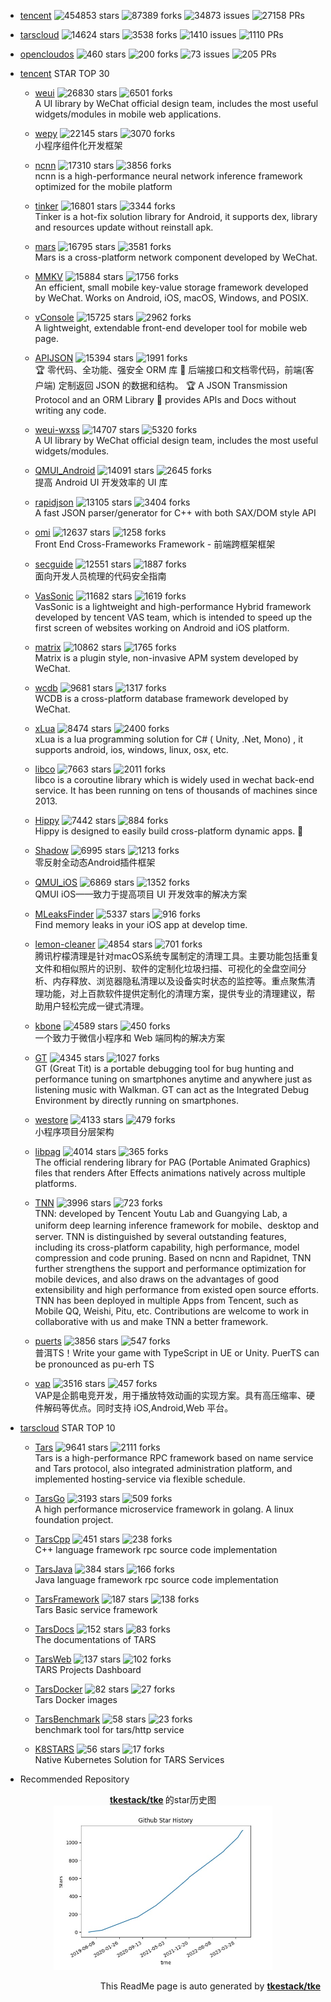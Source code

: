 
+ [tencent](https://github.com/tencent)
![454853 stars](https://img.shields.io/badge/Stars-454853-green)
![87389 forks](https://img.shields.io/badge/Forks-87389-green)
![34873 issues](https://img.shields.io/badge/Issues-34873-green)
![27158 PRs](https://img.shields.io/badge/PRs-27158-green)

+ [tarscloud](https://github.com/tarscloud)
![14624 stars](https://img.shields.io/badge/Stars-14624-green)
![3538 forks](https://img.shields.io/badge/Forks-3538-green)
![1410 issues](https://img.shields.io/badge/Issues-1410-green)
![1110 PRs](https://img.shields.io/badge/PRs-1110-green)

+ [opencloudos](https://github.com/opencloudos)
![460 stars](https://img.shields.io/badge/Stars-460-green)
![200 forks](https://img.shields.io/badge/Forks-200-green)
![73 issues](https://img.shields.io/badge/Issues-73-green)
![205 PRs](https://img.shields.io/badge/PRs-205-green)



+ [tencent](https://github.com/tencent) STAR TOP 30
    
    + [weui](https://github.com/tencent/weui) 
    ![26830 stars](https://img.shields.io/badge/Stars-26830-green)
    ![6501 forks](https://img.shields.io/badge/Forks-6501-green)  
    A UI library by WeChat official design team, includes the most useful widgets/modules in mobile web applications.
    
    + [wepy](https://github.com/tencent/wepy) 
    ![22145 stars](https://img.shields.io/badge/Stars-22145-green)
    ![3070 forks](https://img.shields.io/badge/Forks-3070-green)  
    小程序组件化开发框架
    
    + [ncnn](https://github.com/tencent/ncnn) 
    ![17310 stars](https://img.shields.io/badge/Stars-17310-green)
    ![3856 forks](https://img.shields.io/badge/Forks-3856-green)  
    ncnn is a high-performance neural network inference framework optimized for the mobile platform
    
    + [tinker](https://github.com/tencent/tinker) 
    ![16801 stars](https://img.shields.io/badge/Stars-16801-green)
    ![3344 forks](https://img.shields.io/badge/Forks-3344-green)  
    Tinker is a hot-fix solution library for Android, it supports dex, library and resources update without reinstall apk.
    
    + [mars](https://github.com/tencent/mars) 
    ![16795 stars](https://img.shields.io/badge/Stars-16795-green)
    ![3581 forks](https://img.shields.io/badge/Forks-3581-green)  
    Mars is a cross-platform network component  developed by WeChat.
    
    + [MMKV](https://github.com/tencent/MMKV) 
    ![15884 stars](https://img.shields.io/badge/Stars-15884-green)
    ![1756 forks](https://img.shields.io/badge/Forks-1756-green)  
    An efficient, small mobile key-value storage framework developed by WeChat. Works on Android, iOS, macOS, Windows, and POSIX.
    
    + [vConsole](https://github.com/tencent/vConsole) 
    ![15725 stars](https://img.shields.io/badge/Stars-15725-green)
    ![2962 forks](https://img.shields.io/badge/Forks-2962-green)  
    A lightweight, extendable front-end developer tool for mobile web page.
    
    + [APIJSON](https://github.com/tencent/APIJSON) 
    ![15394 stars](https://img.shields.io/badge/Stars-15394-green)
    ![1991 forks](https://img.shields.io/badge/Forks-1991-green)  
    🏆 零代码、全功能、强安全 ORM 库 🚀 后端接口和文档零代码，前端(客户端) 定制返回 JSON 的数据和结构。 🏆 A JSON Transmission Protocol and an ORM Library 🚀  provides APIs and Docs without writing any code.
    
    + [weui-wxss](https://github.com/tencent/weui-wxss) 
    ![14707 stars](https://img.shields.io/badge/Stars-14707-green)
    ![5320 forks](https://img.shields.io/badge/Forks-5320-green)  
    A UI library by WeChat official design team, includes the most useful widgets/modules.
    
    + [QMUI_Android](https://github.com/tencent/QMUI_Android) 
    ![14091 stars](https://img.shields.io/badge/Stars-14091-green)
    ![2645 forks](https://img.shields.io/badge/Forks-2645-green)  
    提高 Android UI 开发效率的 UI 库
    
    + [rapidjson](https://github.com/tencent/rapidjson) 
    ![13105 stars](https://img.shields.io/badge/Stars-13105-green)
    ![3404 forks](https://img.shields.io/badge/Forks-3404-green)  
    A fast JSON parser/generator for C++ with both SAX/DOM style API
    
    + [omi](https://github.com/tencent/omi) 
    ![12637 stars](https://img.shields.io/badge/Stars-12637-green)
    ![1258 forks](https://img.shields.io/badge/Forks-1258-green)  
     Front End Cross-Frameworks Framework - 前端跨框架框架
    
    + [secguide](https://github.com/tencent/secguide) 
    ![12551 stars](https://img.shields.io/badge/Stars-12551-green)
    ![1887 forks](https://img.shields.io/badge/Forks-1887-green)  
    面向开发人员梳理的代码安全指南
    
    + [VasSonic](https://github.com/tencent/VasSonic) 
    ![11682 stars](https://img.shields.io/badge/Stars-11682-green)
    ![1619 forks](https://img.shields.io/badge/Forks-1619-green)  
    VasSonic is a lightweight and high-performance Hybrid framework developed by tencent VAS team, which is intended to speed up the first screen of websites working on Android and iOS platform. 
    
    + [matrix](https://github.com/tencent/matrix) 
    ![10862 stars](https://img.shields.io/badge/Stars-10862-green)
    ![1765 forks](https://img.shields.io/badge/Forks-1765-green)  
    Matrix is a plugin style, non-invasive APM system developed by WeChat.
    
    + [wcdb](https://github.com/tencent/wcdb) 
    ![9681 stars](https://img.shields.io/badge/Stars-9681-green)
    ![1317 forks](https://img.shields.io/badge/Forks-1317-green)  
    WCDB is a cross-platform database framework developed by WeChat.
    
    + [xLua](https://github.com/tencent/xLua) 
    ![8474 stars](https://img.shields.io/badge/Stars-8474-green)
    ![2400 forks](https://img.shields.io/badge/Forks-2400-green)  
    xLua is a lua programming solution for  C# ( Unity, .Net, Mono) , it supports android, ios, windows, linux, osx, etc.
    
    + [libco](https://github.com/tencent/libco) 
    ![7663 stars](https://img.shields.io/badge/Stars-7663-green)
    ![2011 forks](https://img.shields.io/badge/Forks-2011-green)  
    libco is a coroutine library which is widely used in wechat  back-end service. It has been running on tens of thousands of machines since 2013.
    
    + [Hippy](https://github.com/tencent/Hippy) 
    ![7442 stars](https://img.shields.io/badge/Stars-7442-green)
    ![884 forks](https://img.shields.io/badge/Forks-884-green)  
    Hippy is designed to easily build cross-platform dynamic apps. 👏
    
    + [Shadow](https://github.com/tencent/Shadow) 
    ![6995 stars](https://img.shields.io/badge/Stars-6995-green)
    ![1213 forks](https://img.shields.io/badge/Forks-1213-green)  
    零反射全动态Android插件框架
    
    + [QMUI_iOS](https://github.com/tencent/QMUI_iOS) 
    ![6869 stars](https://img.shields.io/badge/Stars-6869-green)
    ![1352 forks](https://img.shields.io/badge/Forks-1352-green)  
    QMUI iOS——致力于提高项目 UI 开发效率的解决方案
    
    + [MLeaksFinder](https://github.com/tencent/MLeaksFinder) 
    ![5337 stars](https://img.shields.io/badge/Stars-5337-green)
    ![916 forks](https://img.shields.io/badge/Forks-916-green)  
    Find memory leaks in your iOS app at develop time.
    
    + [lemon-cleaner](https://github.com/tencent/lemon-cleaner) 
    ![4854 stars](https://img.shields.io/badge/Stars-4854-green)
    ![701 forks](https://img.shields.io/badge/Forks-701-green)  
    腾讯柠檬清理是针对macOS系统专属制定的清理工具。主要功能包括重复文件和相似照片的识别、软件的定制化垃圾扫描、可视化的全盘空间分析、内存释放、浏览器隐私清理以及设备实时状态的监控等。重点聚焦清理功能，对上百款软件提供定制化的清理方案，提供专业的清理建议，帮助用户轻松完成一键式清理。
    
    + [kbone](https://github.com/tencent/kbone) 
    ![4589 stars](https://img.shields.io/badge/Stars-4589-green)
    ![450 forks](https://img.shields.io/badge/Forks-450-green)  
    一个致力于微信小程序和 Web 端同构的解决方案
    
    + [GT](https://github.com/tencent/GT) 
    ![4345 stars](https://img.shields.io/badge/Stars-4345-green)
    ![1027 forks](https://img.shields.io/badge/Forks-1027-green)  
    GT (Great Tit) is a portable debugging tool for bug hunting and performance tuning on smartphones anytime and anywhere just as listening music with Walkman. GT can act as the Integrated Debug Environment by directly running on smartphones.
    
    + [westore](https://github.com/tencent/westore) 
    ![4133 stars](https://img.shields.io/badge/Stars-4133-green)
    ![479 forks](https://img.shields.io/badge/Forks-479-green)  
    小程序项目分层架构
    
    + [libpag](https://github.com/tencent/libpag) 
    ![4014 stars](https://img.shields.io/badge/Stars-4014-green)
    ![365 forks](https://img.shields.io/badge/Forks-365-green)  
    The official rendering library for PAG (Portable Animated Graphics) files that renders After Effects animations natively across multiple platforms.
    
    + [TNN](https://github.com/tencent/TNN) 
    ![3996 stars](https://img.shields.io/badge/Stars-3996-green)
    ![723 forks](https://img.shields.io/badge/Forks-723-green)  
    TNN: developed by Tencent Youtu Lab and Guangying Lab, a uniform deep learning inference framework for mobile、desktop and server. TNN is distinguished by several outstanding features, including its cross-platform capability, high performance, model compression and code pruning. Based on ncnn and Rapidnet, TNN further strengthens the support and performance optimization for mobile devices, and also draws on the advantages of good extensibility and high performance from existed open source efforts. TNN has been deployed in multiple Apps from Tencent, such as Mobile QQ, Weishi, Pitu, etc. Contributions are welcome to work in collaborative with us and make TNN a better framework. 
    
    + [puerts](https://github.com/tencent/puerts) 
    ![3856 stars](https://img.shields.io/badge/Stars-3856-green)
    ![547 forks](https://img.shields.io/badge/Forks-547-green)  
    普洱TS！Write your game with TypeScript in UE or Unity. PuerTS can be pronounced as pu-erh TS
    
    + [vap](https://github.com/tencent/vap) 
    ![3516 stars](https://img.shields.io/badge/Stars-3516-green)
    ![457 forks](https://img.shields.io/badge/Forks-457-green)  
    VAP是企鹅电竞开发，用于播放特效动画的实现方案。具有高压缩率、硬件解码等优点。同时支持 iOS,Android,Web 平台。
    

+ [tarscloud](https://github.com/tarscloud) STAR TOP 10
    
    + [Tars](https://github.com/tarscloud/Tars) 
    ![9641 stars](https://img.shields.io/badge/Stars-9641-green)
    ![2111 forks](https://img.shields.io/badge/Forks-2111-green)  
    Tars is a high-performance RPC framework based on name service and Tars protocol, also integrated administration platform, and implemented hosting-service via flexible schedule.
    
    + [TarsGo](https://github.com/tarscloud/TarsGo) 
    ![3193 stars](https://img.shields.io/badge/Stars-3193-green)
    ![509 forks](https://img.shields.io/badge/Forks-509-green)  
    A  high performance microservice  framework  in golang. A linux foundation project.
    
    + [TarsCpp](https://github.com/tarscloud/TarsCpp) 
    ![451 stars](https://img.shields.io/badge/Stars-451-green)
    ![238 forks](https://img.shields.io/badge/Forks-238-green)  
    C++ language framework rpc source code implementation
    
    + [TarsJava](https://github.com/tarscloud/TarsJava) 
    ![384 stars](https://img.shields.io/badge/Stars-384-green)
    ![166 forks](https://img.shields.io/badge/Forks-166-green)  
    Java language framework rpc source code implementation
    
    + [TarsFramework](https://github.com/tarscloud/TarsFramework) 
    ![187 stars](https://img.shields.io/badge/Stars-187-green)
    ![138 forks](https://img.shields.io/badge/Forks-138-green)  
    Tars Basic service framework
    
    + [TarsDocs](https://github.com/tarscloud/TarsDocs) 
    ![152 stars](https://img.shields.io/badge/Stars-152-green)
    ![83 forks](https://img.shields.io/badge/Forks-83-green)  
    The documentations of TARS
    
    + [TarsWeb](https://github.com/tarscloud/TarsWeb) 
    ![137 stars](https://img.shields.io/badge/Stars-137-green)
    ![102 forks](https://img.shields.io/badge/Forks-102-green)  
    TARS Projects Dashboard
    
    + [TarsDocker](https://github.com/tarscloud/TarsDocker) 
    ![82 stars](https://img.shields.io/badge/Stars-82-green)
    ![27 forks](https://img.shields.io/badge/Forks-27-green)  
    Tars Docker  images
    
    + [TarsBenchmark](https://github.com/tarscloud/TarsBenchmark) 
    ![58 stars](https://img.shields.io/badge/Stars-58-green)
    ![23 forks](https://img.shields.io/badge/Forks-23-green)  
    benchmark tool for tars/http service
    
    + [K8STARS](https://github.com/tarscloud/K8STARS) 
    ![56 stars](https://img.shields.io/badge/Stars-56-green)
    ![17 forks](https://img.shields.io/badge/Forks-17-green)  
    Native Kubernetes  Solution for TARS Services
    


+ Recommended Repository  
<p align="center">
      <strong>
        <a href="https://github.com/tkestack/tke" target="_blank">tkestack/tke</a>
      </strong>  的star历史图
  <br>
  <img src="https://raw.githubusercontent.com/ButterAndButterfly/GithubTools/master/data/stars_history.jpg" width="350px"></img>    
</p>

<p align="right">
      This ReadMe page is auto generated by 
      <strong>
        <a href="https://github.com/tkestack/tke" target="_blank">tkestack/tke</a><br>
      </strong>   
</p>